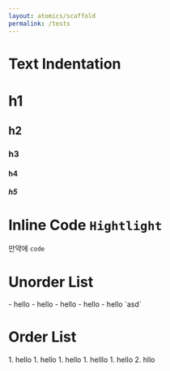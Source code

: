 ```yaml
---
layout: atomics/scaffold
permalink: /tests
---
```


<h1>Text Indentation</h1>
<h1>h1</h1>
<h2>h2</h2>
<h3>h3</h3>
<h4>h4</h4>
<h5>h5</h5>

<h1>Inline Code <code>Hightlight</code></h1>
만약에 <code>code</code>

<h1>Unorder List</h1>
- hello
  - hello
- hello
- hello
- hello `asd`

<h1>Order List</h1>
1. hello
  1. hello
  1. hello
  1. helllo
    1. hello
2. hllo
